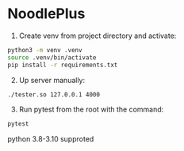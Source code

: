 # NoodlePlus

1. Сreate venv from project directory and activate:
```bash
python3 -m venv .venv
source .venv/bin/activate
pip install -r requirements.txt
```

2. Up server manually:
```bash
./tester.so 127.0.0.1 4000
```

3. Run pytest from the root with the command:
```bash
pytest
```

python 3.8-3.10 supproted
